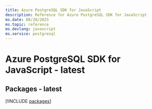 ```yaml
---
title: Azure PostgreSQL SDK for JavaScript
description: Reference for Azure PostgreSQL SDK for JavaScript
ms.date: 08/28/2025
ms.topic: reference
ms.devlang: javascript
ms.service: postgresql
---
```

# Azure PostgreSQL SDK for JavaScript - latest
## Packages - latest
[!INCLUDE [packages](postgresql-index.md)]